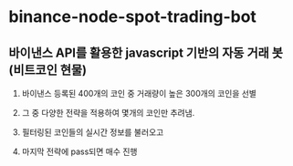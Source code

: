 # binance-node-spot-trading-bot

## 바이낸스 API를 활용한 javascript 기반의 자동 거래 봇 (비트코인 현물)

1. 바이낸스 등록된 400개의 코인 중 거래량이 높은 300개의 코인을 선별 

2. 그 중 다양한 전략을 적용하여 몇개의 코인만 추려냄. 

3. 필터링된 코인들의 실시간 정보를 불러오고 

4. 마지막 전략에 pass되면 매수 진행 
